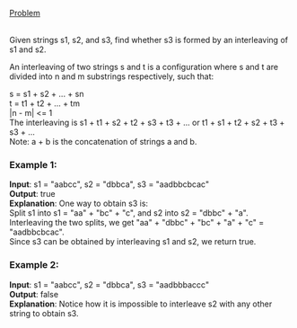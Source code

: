 [Problem](https://leetcode.com/problems/interleaving-string/?envType=study-plan-v2&envId=top-interview-150)<br/><br/>

Given strings s1, s2, and s3, find whether s3 is formed by an interleaving of s1 and s2.<br/>

An interleaving of two strings s and t is a configuration where s and t are divided into n and m substrings respectively, such that:<br/>

s = s1 + s2 + ... + sn<br/>
t = t1 + t2 + ... + tm<br/>
|n - m| <= 1<br/>
The interleaving is s1 + t1 + s2 + t2 + s3 + t3 + ... or t1 + s1 + t2 + s2 + t3 + s3 + ...<br/>
Note: a + b is the concatenation of strings a and b.<br/>

### Example 1:

**Input**: s1 = "aabcc", s2 = "dbbca", s3 = "aadbbcbcac"<br/>
**Output**: true<br/>
**Explanation**: One way to obtain s3 is:<br/>
Split s1 into s1 = "aa" + "bc" + "c", and s2 into s2 = "dbbc" + "a".<br/>
Interleaving the two splits, we get "aa" + "dbbc" + "bc" + "a" + "c" = "aadbbcbcac".<br/>
Since s3 can be obtained by interleaving s1 and s2, we return true.<br/>

### Example 2:

**Input**: s1 = "aabcc", s2 = "dbbca", s3 = "aadbbbaccc"<br/>
**Output**: false<br/>
**Explanation**: Notice how it is impossible to interleave s2 with any other string to obtain s3.<br/>